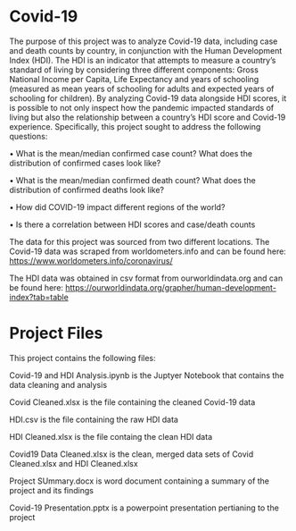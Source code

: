 # Covid-19
The purpose of this project was to analyze Covid-19 data, including case and death counts by country, in conjunction with the Human Development Index (HDI). 
The HDI is an indicator that attempts to measure a country’s standard of living by considering three different components: Gross National Income per Capita, Life Expectancy 
and years of schooling (measured as mean years of schooling for adults and expected years of schooling for children). By analyzing Covid-19 data alongside HDI scores, 
it is possible to not only inspect how the pandemic impacted standards of living but also the relationship between a country’s HDI score and Covid-19 experience. 
Specifically, this project sought to address the following questions:

  •	What is the mean/median confirmed case count? What does the distribution of confirmed cases look like?
  
  •	What is the mean/median confirmed death count? What does the distribution of confirmed deaths look like?
  
  •	How did COVID-19 impact different regions of the world?
  
  •	Is there a correlation between HDI scores and case/death counts

The data for this project was sourced from two different locations. The Covid-19 data was scraped from worldometers.info and can be found here: https://www.worldometers.info/coronavirus/

The HDI data was obtained in csv format from ourworldindata.org and can be found here: https://ourworldindata.org/grapher/human-development-index?tab=table

# Project Files
This project contains the following files:

Covid-19 and HDI Analysis.ipynb is the Juptyer Notebook that contains the data cleaning and analysis

Covid Cleaned.xlsx is the file containing the cleaned Covid-19 data

HDI.csv is the file containing the raw HDI data

HDI Cleaned.xlsx is the file containg the clean HDI data

Covid19 Data Cleaned.xlsx is the clean, merged data sets of Covid Cleaned.xlsx and HDI Cleaned.xlsx

Project SUmmary.docx is word document containing a summary of the project and its findings

Covid-19 Presentation.pptx is a powerpoint presentation pertianing to the project
